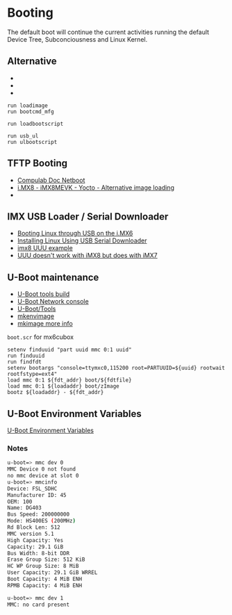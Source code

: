 # Booting

The default boot will continue the current activities running the default Device Tree, Subconciousness and Linux Kernel.

Alternative
- 
- 
- 
- 

```u-boot
run loadimage
run bootcmd_mfg
```


```u-boot
run loadbootscript
```

```u-boot
run usb_ul
run ulbootscript
```

## TFTP Booting

- [Compulab Doc Netboot](https://github.com/compulab-yokneam/Documentation/blob/master/etc/internal/netboot.md)
- [i.MX8 - iMX8MEVK - Yocto - Alternative image loading](https://developer.ridgerun.com/wiki/index.php?title=IMX8/iMX8MEVK/Yocto/Alternative_image_loading)
- 

## IMX USB Loader / Serial Downloader

- [Booting Linux through USB on the i.MX6](https://community.nxp.com/t5/i-MX-Processors-Knowledge-Base/Booting-Linux-through-USB-on-the-i-MX6-sabre-sd-platform-in-a/ta-p/1104434)
- [Installing Linux Using USB Serial Downloader](https://www.emcraft.com/som/imx8m-mini-som/installing-linux-using-usbserial-downloader)
- [imx8 UUU example](https://community.nxp.com/t5/i-MX-Processors/imx8-UUU/m-p/1198952)
- [UUU doesn't work with iMX8 but does with iMX7](https://community.nxp.com/t5/i-MX-Processors/UUU-doesn-t-work-with-iMX8-but-does-with-iMX7/m-p/1532667)


## U-Boot maintenance

- [U-Boot tools build](https://u-boot.readthedocs.io/en/latest/build/tools.html)
- [U-Boot Network console](https://u-boot.readthedocs.io/en/latest/usage/netconsole.html)
- [U-Boot/Tools](https://linux-sunxi.org/U-Boot/Tools)
- [mkenvimage](https://bootlin.com/blog/mkenvimage-uboot-binary-env-generator/)
- [mkimage more info](https://linux-sunxi.org/U-Boot#Install_U-Boot)


`boot.scr` for mx6cubox

```u-boot
setenv finduuid "part uuid mmc 0:1 uuid"
run finduuid
run findfdt
setenv bootargs "console=ttymxc0,115200 root=PARTUUID=${uuid} rootwait rootfstype=ext4"
load mmc 0:1 ${fdt_addr} boot/${fdtfile}
load mmc 0:1 ${loadaddr} boot/zImage
bootz ${loadaddr} - ${fdt_addr}
```

## U-Boot Environment Variables

[U-Boot Environment Variables](https://www.vermasachin.com/posts/3-u-boot-environment-variables/)


### Notes

```sh
u-boot=> mmc dev 0
MMC Device 0 not found
no mmc device at slot 0
u-boot=> mmcinfo
Device: FSL_SDHC
Manufacturer ID: 45
OEM: 100
Name: DG403 
Bus Speed: 200000000
Mode: HS400ES (200MHz)
Rd Block Len: 512
MMC version 5.1
High Capacity: Yes
Capacity: 29.1 GiB
Bus Width: 8-bit DDR
Erase Group Size: 512 KiB
HC WP Group Size: 8 MiB
User Capacity: 29.1 GiB WRREL
Boot Capacity: 4 MiB ENH
RPMB Capacity: 4 MiB ENH
```

```sh
u-boot=> mmc dev 1
MMC: no card present
```
